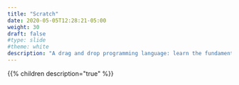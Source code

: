 ```yaml
---
title: "Scratch"
date: 2020-05-05T12:28:21-05:00
weight: 30
draft: false
#type: slide
#theme: white
description: "A drag and drop programming language: learn the fundamentals while having fun."
---
```


{{% children description="true" %}}


